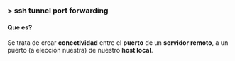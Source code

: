 ### > ssh tunnel port forwarding

#### Que es?
Se trata de crear __conectividad__ entre el __puerto__ de un __servidor remoto__, a un puerto (a elección nuestra) de nuestro __host local__.